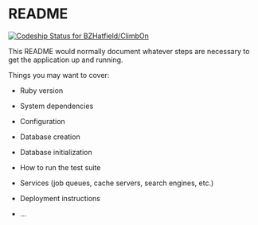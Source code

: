 # README

[![Codeship Status for BZHatfield/ClimbOn](https://app.codeship.com/projects/56d83c00-2e55-0138-4264-6693da41f57b/status?branch=master)](https://app.codeship.com/projects/384827)

This README would normally document whatever steps are necessary to get the
application up and running.

Things you may want to cover:

* Ruby version

* System dependencies

* Configuration

* Database creation

* Database initialization

* How to run the test suite

* Services (job queues, cache servers, search engines, etc.)

* Deployment instructions

* ...

